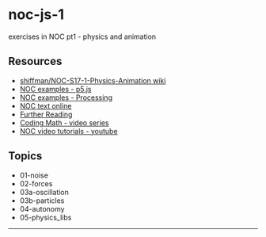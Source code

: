 # noc-js-1
exercises in NOC pt1 - physics and animation

## Resources
* [shiffman/NOC-S17-1-Physics-Animation wiki][1]
* [NOC examples - p5.js][2]
* [NOC examples - Processing][3]
* [NOC text online][4]
* [Further Reading][5]
* [Coding Math - video series][6]
* [NOC video tutorials - youtube][7]

## Topics
* 01-noise
* 02-forces
* 03a-oscillation
* 03b-particles
* 04-autonomy
* 05-physics_libs



______________________
[1]: https://github.com/shiffman/NOC-S17-1-Physics-Animation
[2]: https://github.com/shiffman/The-Nature-of-Code-Examples-p5.js
[3]: https://github.com/shiffman/The-Nature-of-Code-Examples
[4]: http://natureofcode.com/book/
[5]: http://natureofcode.com/book/further-reading/
[6]: https://www.youtube.com/user/codingmath
[7]: https://www.youtube.com/user/shiffman/playlists?view=50&sort=dd&shelf_id=6

